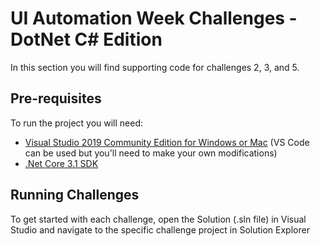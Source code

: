 # UI Automation Week Challenges - DotNet C# Edition

In this section you will find supporting code for challenges 2, 3, and 5.

## Pre-requisites

To run the project you will need:

* [Visual Studio 2019 Community Edition for Windows or Mac](https://visualstudio.microsoft.com/downloads/) (VS Code can be used but you'll need to make your own modifications)
* [.Net Core 3.1 SDK](https://dotnet.microsoft.com/download)

## Running Challenges

To get started with each challenge, open the Solution (.sln file) in Visual Studio and navigate to the specific challenge project in Solution Explorer